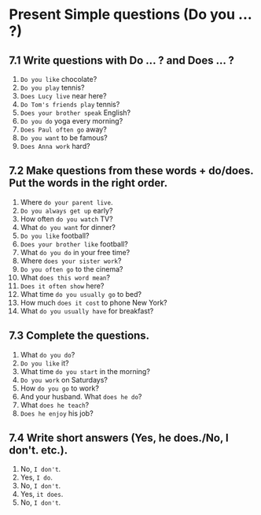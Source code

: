 # Present Simple questions (Do you ... ?)

## 7.1 Write questions with Do ... ? and Does ... ?
1. `Do you like` chocolate?
2. `Do you play` tennis?
3. `Does Lucy live` near here?
4. `Do Tom's friends play` tennis?
5. `Does your brother speak` English?
6. `Do you do` yoga every morning?
7. `Does Paul often go` away?
8. `Do you want` to be famous?
9. `Does Anna work` hard?

## 7.2 Make questions from these words + do/does. Put the words in the right order.
1. Where `do your parent live`.
2. `Do you always get up` early?
3. How often `do you watch` TV?
4. What `do you want` for dinner?
5. `Do you like` football?
6. `Does your brother like` football?
7. What `do you do` in your free time?
8. Where `does your sister work`?
9. `Do you often go` to the cinema?
10. What `does this word mean`?
11. `Does it often show` here?
12. What time `do you usually go` to bed?
13. How much `does it cost` to phone New York?
14. What `do you usually have` for breakfast?

## 7.3 Complete the questions.
1. What `do you do`?
2. `Do you like` it?
3. What time `do you start` in the morning?
4. `Do you work` on Saturdays?
5. How `do you go` to work?
6. And your husband. What `does he do`?
7. What `does he teach`?
8. `Does he enjoy` his job?

## 7.4 Write short answers (Yes, he does./No, I don't. etc.).
1. No, `I don't`.
2. Yes, `I do`.
3. No, `I don't`.
4. Yes, `it does`.
5. No, `I don't`.
